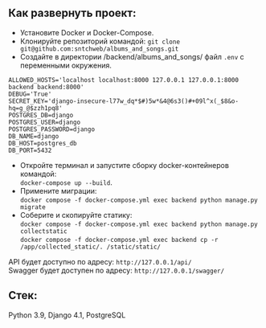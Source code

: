 ## Как развернуть проект:

* Установите Docker и Docker-Compose.
* Клонируйте репозиторий командой:
`git clone git@github.com:sntchweb/albums_and_songs.git`
* Создайте в директории /backend/albums_and_songs/ файл `.env` с переменными окружения.
```
ALLOWED_HOSTS='localhost localhost:8000 127.0.0.1 127.0.0.1:8000 backend backend:8000'
DEBUG='True'
SECRET_KEY='django-insecure-l77w_dq*$#)5w*&4@6s3()#+09l^x(_$8&o-hq=g_@$zzh1pq8'
POSTGRES_DB=django
POSTGRES_USER=django
POSTGRES_PASSWORD=django
DB_NAME=django
DB_HOST=postgres_db
DB_PORT=5432
```
* Откройте терминал и запустите сборку docker-контейнеров командой:  
`docker-compose up --build`.  
* Примените миграции:  
`docker compose -f docker-compose.yml exec backend python manage.py migrate`  
* Соберите и скопируйте статику:  
`docker compose -f docker-compose.yml exec backend python manage.py collectstatic`  
`docker compose -f docker-compose.yml exec backend cp -r /app/collected_static/. /static/static/`

API будет доступно по адресу: `http://127.0.0.1/api/`  
Swagger будет доступен по адресу: `http://127.0.0.1/swagger/`

## Стек:
Python 3.9, Django 4.1, PostgreSQL
